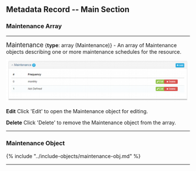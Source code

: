 ## Metadata Record -- Main Section
### Maintenance Array
---

<span class="md-panel" style="font-size: larger">Maintenance</span> {**type**: array (<span class="md-panel">Maintenance</span>)} - An array of <span class="md-panel">Maintenance</span> objects describing one or more maintenance schedules for the resource. 

![Resource Maintenance Panel](/assets/reference/edit-objects/main/maintenance-array.png)

<strong class="btn btn-success btn-xs"> <i class="fa fa-pencil"> </i> Edit</strong> Click 'Edit' to open the <span class="md-panel">Maintenance</span> object for editing.

<strong class="btn btn-danger btn-xs"> <i class="fa fa-times"> </i> Delete</strong> Click 'Delete' to remove the <span class="md-panel">Maintenance</span> object from the array.

---

### Maintenance Object

{% include "../include-objects/maintenance-obj.md" %}

---
